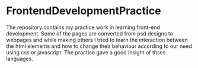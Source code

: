 # FrontendDevelopmentPractice
The repository contains my practice work in learning front-end development. Some of the pages are converted from psd designs to webpages and while making others I tried to learn the interaction between the html elements and how to change their behaviour according to our need using css or javascript. The practice gave a good insight of thses languages.
